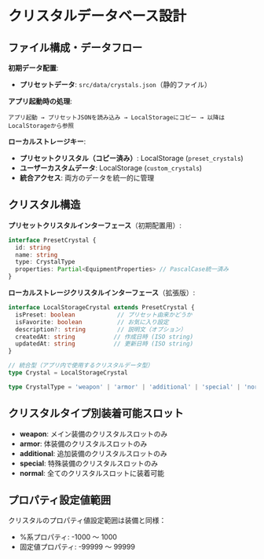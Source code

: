 # クリスタルデータベース設計

## ファイル構成・データフロー
**初期データ配置**:
- **プリセットデータ**: `src/data/crystals.json`（静的ファイル）

**アプリ起動時の処理**:
```
アプリ起動 → プリセットJSONを読み込み → LocalStorageにコピー → 以降はLocalStorageから参照
```

**ローカルストレージキー**:
- **プリセットクリスタル（コピー済み）**: LocalStorage (`preset_crystals`)
- **ユーザーカスタムデータ**: LocalStorage (`custom_crystals`)
- **統合アクセス**: 両方のデータを統一的に管理

## クリスタル構造

**プリセットクリスタルインターフェース**（初期配置用）:
```typescript
interface PresetCrystal {
  id: string
  name: string
  type: CrystalType
  properties: Partial<EquipmentProperties> // PascalCase統一済み
}
```

**ローカルストレージクリスタルインターフェース**（拡張版）:
```typescript
interface LocalStorageCrystal extends PresetCrystal {
  isPreset: boolean            // プリセット由来かどうか
  isFavorite: boolean          // お気に入り設定
  description?: string         // 説明文（オプション）
  createdAt: string           // 作成日時 (ISO string)
  updatedAt: string           // 更新日時 (ISO string)
}

// 統合型（アプリ内で使用するクリスタルデータ型）
type Crystal = LocalStorageCrystal

type CrystalType = 'weapon' | 'armor' | 'additional' | 'special' | 'normal'
```

## クリスタルタイプ別装着可能スロット

- **weapon**: メイン装備のクリスタルスロットのみ
- **armor**: 体装備のクリスタルスロットのみ  
- **additional**: 追加装備のクリスタルスロットのみ
- **special**: 特殊装備のクリスタルスロットのみ
- **normal**: 全てのクリスタルスロットに装着可能

## プロパティ設定値範囲

クリスタルのプロパティ値設定範囲は装備と同様：
- %系プロパティ: -1000 ～ 1000
- 固定値プロパティ: -99999 ～ 99999